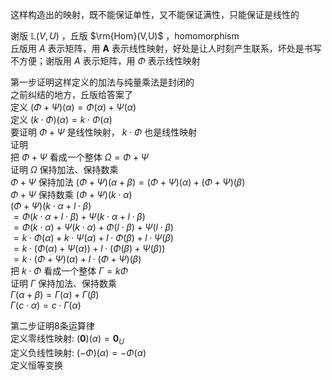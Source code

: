 这样构造出的映射，既不能保证单性，又不能保证满性，只能保证是线性的    
    
谢版 $\mathbb{L}(V,U)$ ，丘版 $\rm{Hom}(V,U)$ ，homomorphism    
丘版用 $A$ 表示矩阵，用 $\mathbf A$ 表示线性映射，好处是让人时刻产生联系，坏处是书写不方便；谢版用 $A$ 表示矩阵，用 $\Phi$ 表示线性映射    
    
第一步证明这样定义的加法与纯量乘法是封闭的    
之前纠结的地方，丘版给答案了    
定义 $(\Phi+\Psi)(\alpha)=\Phi(\alpha)+\Psi(\alpha)$     
定义 $(k\cdot\Phi)(\alpha)=k\cdot\Phi(\alpha)$     
要证明 $\Phi+\Psi$ 是线性映射， $k\cdot\Phi$ 也是线性映射    
证明    
把 $\Phi+\Psi$ 看成一个整体 $\Omega=\Phi+\Psi$     
证明 $\Omega$ 保持加法、保持数乘    
 $\Phi+\Psi$ 保持加法 $(\Phi+\Psi)(\alpha+\beta)=(\Phi+\Psi)(\alpha)+(\Phi+\Psi)(\beta)$     
 $\Phi+\Psi$ 保持数乘 $(\Phi+\Psi)(k\cdot\alpha)$     
 $(\Phi+\Psi)(k\cdot\alpha+l\cdot\beta)$     
 $=\Phi(k\cdot\alpha+l\cdot\beta)+\Psi(k\cdot\alpha+l\cdot\beta)$     
 $=\Phi(k\cdot\alpha)+\Psi(k\cdot\alpha)+\Phi(l\cdot\beta)+\Psi(l\cdot\beta)$     
 $=k\cdot\Phi(\alpha)+k\cdot\Psi(\alpha)+l\cdot\Phi(\beta)+l\cdot\Psi(\beta)$     
 $=k\cdot(\Phi(\alpha)+\Psi(\alpha))+l\cdot(\Phi(\beta)+\Psi(\beta))$     
 $=k\cdot(\Phi+\Psi)(\alpha)+l\cdot(\Phi+\Psi)(\beta)$     
把 $k\cdot\Phi$ 看成一个整体 $\Gamma=k\Phi$     
证明 $\Gamma$ 保持加法、保持数乘    
 $\Gamma(\alpha+\beta)=\Gamma(\alpha)+\Gamma(\beta)$     
 $\Gamma(c\cdot\alpha)=c\cdot\Gamma(\alpha)$     
    
第二步证明8条运算律    
定义零线性映射:  $(\mathbf0)(\alpha)=\mathbf0_U$     
定义负线性映射:  $(-\Phi)(\alpha)=-\Phi(\alpha)$     
定义恒等变换    
